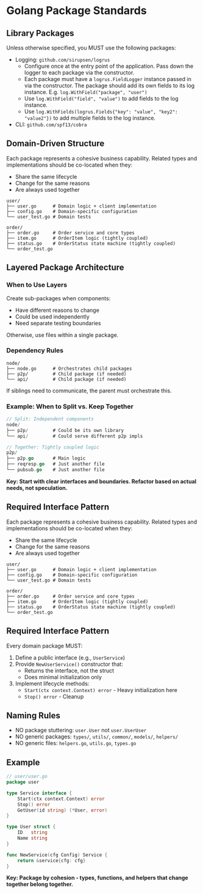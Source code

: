 # Golang Package Standards

## Library Packages

Unless otherwise specified, you MUST use the following packages:

- Logging: `github.com/sirupsen/logrus`
    - Configure once at the entry point of the application. Pass down the logger to each package via the constructor.
    - Each package must have a `logrus.FieldLogger` instance passed in via the constructor. The package should add its own fields to its log instance. E.g. `log.WithField("package", "user")`
    - Use `log.WithField("field", "value")` to add fields to the log instance.
    - Use `log.WithFields(logrus.Fields{"key": "value", "key2": "value2"})` to add multiple fields to the log instance.
- CLI: `github.com/spf13/cobra`

## Domain-Driven Structure

Each package represents a cohesive business capability. Related types and implementations should be co-located when they:
- Share the same lifecycle
- Change for the same reasons
- Are always used together

```
user/
├── user.go      # Domain logic + client implementation
├── config.go    # Domain-specific configuration
└── user_test.go # Domain tests

order/
├── order.go     # Order service and core types
├── item.go      # OrderItem logic (tightly coupled)
├── status.go    # OrderStatus state machine (tightly coupled)
└── order_test.go
```

## Layered Package Architecture

### When to Use Layers

Create sub-packages when components:
- Have different reasons to change
- Could be used independently  
- Need separate testing boundaries

Otherwise, use files within a single package.

### Dependency Rules

```
node/
├── node.go      # Orchestrates child packages
├── p2p/         # Child package (if needed)
└── api/         # Child package (if needed)
```

If siblings need to communicate, the parent must orchestrate this.

### Example: When to Split vs. Keep Together

```go
// Split: Independent components
node/
├── p2p/         # Could be its own library
└── api/         # Could serve different p2p impls

// Together: Tightly coupled logic  
p2p/
├── p2p.go       # Main logic
├── reqresp.go   # Just another file
└── pubsub.go    # Just another file
```

**Key: Start with clear interfaces and boundaries. Refactor based on actual needs, not speculation.**

## Required Interface Pattern

Each package represents a cohesive business capability. Related types and implementations should be co-located when they:
- Share the same lifecycle
- Change for the same reasons
- Are always used together

```
user/
├── user.go      # Domain logic + client implementation
├── config.go    # Domain-specific configuration
└── user_test.go # Domain tests

order/
├── order.go     # Order service and core types
├── item.go      # OrderItem logic (tightly coupled)
├── status.go    # OrderStatus state machine (tightly coupled)
└── order_test.go
```

## Required Interface Pattern

Every domain package MUST:

1. Define a public interface (e.g., `UserService`)
2. Provide `NewUserService()` constructor that:
   - Returns the interface, not the struct
   - Does minimal initialization only
3. Implement lifecycle methods:
   - `Start(ctx context.Context) error` - Heavy initialization here
   - `Stop() error` - Cleanup

## Naming Rules

- NO package stuttering: `user.User` not `user.UserUser`
- NO generic packages: `types/`, `utils/`, `common/`, `models/`, `helpers/`
- NO generic files: `helpers.go`, `utils.go`, `types.go`

## Example

```go
// user/user.go
package user

type Service interface {
    Start(ctx context.Context) error
    Stop() error
    GetUser(id string) (*User, error)
}

type User struct {
    ID   string
    Name string
}

func NewService(cfg Config) Service {
    return &service{cfg: cfg}
}
```

**Key: Package by cohesion - types, functions, and helpers that change together belong together.**